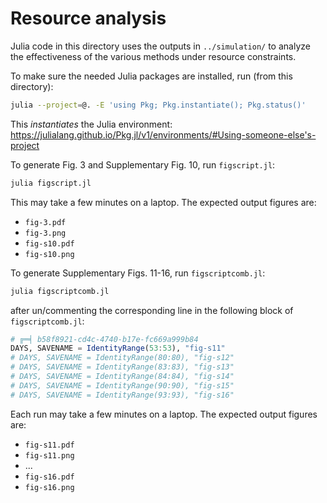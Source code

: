 # Resource analysis

Julia code in this directory uses the outputs in `../simulation/`
to analyze the effectiveness of the various methods under resource constraints.

To make sure the needed Julia packages are installed, run (from this directory):
```bash
julia --project=@. -E 'using Pkg; Pkg.instantiate(); Pkg.status()'
```
This *instantiates* the Julia environment: https://julialang.github.io/Pkg.jl/v1/environments/#Using-someone-else's-project

To generate Fig. 3 and Supplementary Fig. 10, run `figscript.jl`:
```bash
julia figscript.jl
```
This may take a few minutes on a laptop.
The expected output figures are:
+ `fig-3.pdf`
+ `fig-3.png`
+ `fig-s10.pdf`
+ `fig-s10.png`

To generate Supplementary Figs. 11-16, run `figscriptcomb.jl`:
```bash
julia figscriptcomb.jl
```
after un/commenting the corresponding line
in the following block of `figscriptcomb.jl`:
```julia
# ╔═╡ b58f8921-cd4c-4740-b17e-fc669a999b84
DAYS, SAVENAME = IdentityRange(53:53), "fig-s11"
# DAYS, SAVENAME = IdentityRange(80:80), "fig-s12"
# DAYS, SAVENAME = IdentityRange(83:83), "fig-s13"
# DAYS, SAVENAME = IdentityRange(84:84), "fig-s14"
# DAYS, SAVENAME = IdentityRange(90:90), "fig-s15"
# DAYS, SAVENAME = IdentityRange(93:93), "fig-s16"
```
Each run may take a few minutes on a laptop.
The expected output figures are:
+ `fig-s11.pdf`
+ `fig-s11.png`
+ ...
+ `fig-s16.pdf`
+ `fig-s16.png`

